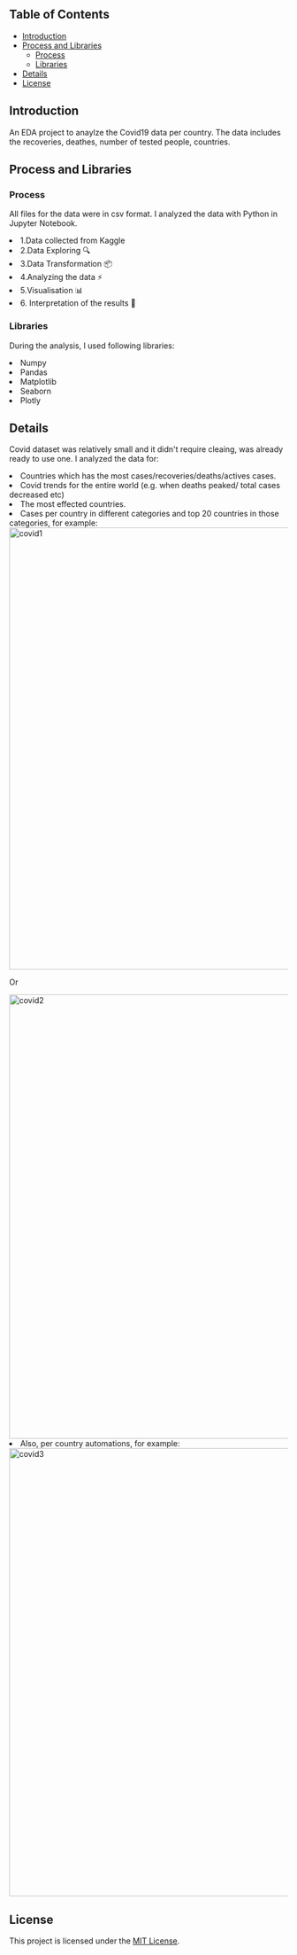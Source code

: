## Table of Contents
- [Introduction](#introduction)
- [Process and Libraries](#Process-and-libraries)
  - [Process](#Process)
  - [Libraries](#Libraries)
- [Details](#details)
- [License](#license)

## Introduction
An EDA project to anaylze the Covid19 data per country. The data includes the recoveries, deathes, number of tested people, countries.

## Process and Libraries
### Process
All files for the data were in csv format. I analyzed the data with Python in Jupyter Notebook.
 <li> 1.Data collected from Kaggle
 <li>2.Data Exploring 🔍
 <li>3.Data Transformation 📦
 <li>4.Analyzing the data ⚡️
 <li>5.Visualisation 📊
 <li>6. Interpretation of the results 🧠

### Libraries
During the analysis, I used following libraries:

<li>Numpy
<li>Pandas
<li>Matplotlib
<li>Seaborn
<li>Plotly

## Details

Covid dataset was relatively small and  it didn't require cleaing, was already ready to use one. I analyzed the data for:
<li> Countries which has the most cases/recoveries/deaths/actives cases.
<li> Covid trends for the entire world (e.g. when deaths peaked/ total cases decreased etc) 
<li> The most effected countries.
<li> Cases per country in different categories and top 20 countries in those categories, for example: 

  <img width="798" alt="covid1" src="https://github.com/lilalayla/Data_Analysis_Projects/assets/126274626/5284dfc5-7963-477e-9b37-3eea002dba0b">



Or


 <img width="802" alt="covid2" src="https://github.com/lilalayla/Data_Analysis_Projects/assets/126274626/b32f82ec-5025-48df-9dd1-2e3053cd1ebd">

<li> Also, per country automations, for example:

<img width="809" alt="covid3" src="https://github.com/lilalayla/Data_Analysis_Projects/assets/126274626/a1156f02-0578-4ab1-bcae-7ee340c30a18">


## License
This project is licensed under the [MIT License](LICENSE).

